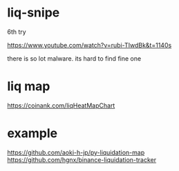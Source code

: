 # liq-snipe
6th try



https://www.youtube.com/watch?v=rubi-TIwdBk&t=1140s

there is so lot malware. its hard to find fine one

# liq map

https://coinank.com/liqHeatMapChart


# example 
https://github.com/aoki-h-jp/py-liquidation-map
https://github.com/hgnx/binance-liquidation-tracker

